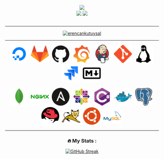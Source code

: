 <div id="header" align="center" >
  <img src="https://media.giphy.com/media/M9gbBd9nbDrOTu1Mqx/giphy.gif" width="100"/><br>
   <a href="https://www.linkedin.com/in/eren-cankut-uysal-96573411a/"><img src="https://img.shields.io/badge/LinkedIn-blue?logo=linkedin&logoColor=white"  width="80" /></a>
  <a href="https://forum.linux.web.tr/u/uysalcan/summary"><img src="https://linux.web.tr/wp-content/uploads/2022/03/ltt_logo_white.png"  width="80" background="black" /></a><br>
  <img src="https://komarev.com/ghpvc/?username=uysalcan&style=flat-square&color=blue" alt=""/>
</div>

------------

<p align="center"> <a href="https://github.com/ryo-ma/github-profile-trophy"><img src="https://github-profile-trophy.vercel.app/?username=erencankutuysal" alt="erencankutuysal" /></a> </p>

-----

<div id="header" align="center">
  <img src="https://github.com/devicons/devicon/blob/master/icons/digitalocean/digitalocean-original.svg" title="DigitalOcean"  alt="MySQL" width="60" height="60"/>&nbsp;
  <img src="https://github.com/devicons/devicon/blob/master/icons/gitlab/gitlab-original.svg" title="Gilab"  alt="Gitlab" width="60" height="60"/>&nbsp;
  <img src="https://github.com/devicons/devicon/blob/master/icons/github/github-original.svg" title="Github"  alt="Github" width="60" height="60"/>&nbsp;
  <img src="https://github.com/devicons/devicon/blob/master/icons/grafana/grafana-original.svg" title="Grafana"  alt="Grafana" width="60" height="60"/>&nbsp;
  <img src="https://github.com/devicons/devicon/blob/master/icons/jenkins/jenkins-original.svg" title="Jenkins"  alt="Jenkins" width="60" height="60"/>&nbsp;
  <img src="https://github.com/devicons/devicon/blob/master/icons/git/git-original.svg" title="git"  alt="git" width="60" height="60"/>&nbsp;
   <img src="https://github.com/devicons/devicon/blob/master/icons/linux/linux-plain.svg" title="Linux"  alt="Linux" width="60" height="60"/>&nbsp;
   <img src="https://github.com/devicons/devicon/blob/master/icons/jira/jira-original.svg" title="Jira"  alt="Jira" width="60" height="60"/>&nbsp;
   <img src="https://github.com/devicons/devicon/blob/master/icons/markdown/markdown-original.svg" title="Markdown"  alt="Markdown" width="60" height="60"/>&nbsp;
   
   <img src="https://github.com/devicons/devicon/blob/master/icons/mongodb/mongodb-original.svg" title="MongoDB"  alt="MongoDB" width="60" height="60"/>&nbsp;
   <img src="https://github.com/devicons/devicon/blob/master/icons/nginx/nginx-original.svg" title="Nginx"  alt="Nginx" width="60" height="60"/>&nbsp;
   <img src="https://github.com/devicons/devicon/blob/master/icons/ansible/ansible-original.svg" title="Ansible"  alt="Ansible" width="60" height="60"/>&nbsp;
   <img src="https://github.com/devicons/devicon/blob/master/icons/centos/centos-original.svg" title="Centos"  alt="Centos" width="60" height="60"/>&nbsp;
   <img src="https://github.com/devicons/devicon/blob/master/icons/csharp/csharp-original.svg" title="C#"  alt="C#" width="60" height="60"/>&nbsp;
   <img src="https://github.com/devicons/devicon/blob/master/icons/docker/docker-original.svg" title="Docker"  alt="Docker" width="60" height="60"/>&nbsp;
   <img src="https://github.com/devicons/devicon/blob/master/icons/postgresql/postgresql-original.svg" title="Postgre"  alt="Postgre" width="60" height="60"/>&nbsp;
   <img src="https://github.com/devicons/devicon/blob/master/icons/redhat/redhat-original.svg" title="RedHat"  alt="RedHat" width="60" height="60"/>&nbsp;
   <img src="https://github.com/devicons/devicon/blob/master/icons/tomcat/tomcat-original.svg" title="Tomcat"  alt="Tomcat" width="60" height="60"/>&nbsp;
   <img src="https://github.com/devicons/devicon/blob/master/icons/ubuntu/ubuntu-plain.svg" title="Ubuntu"  alt="Ubuntu" width="60" height="60"/>&nbsp;
  <img src="https://github.com/devicons/devicon/blob/master/icons/mysql/mysql-original-wordmark.svg" title="MySQL"  alt="MySQL" width="60" height="60"/>&nbsp;
 
---
### :fire: My Stats :
[![GitHub Streak](https://github-readme-streak-stats.herokuapp.com?user=ErenCankutUYSAL&theme=dark-smoky&border_radius=4.2)](https://git.io/streak-stats)


